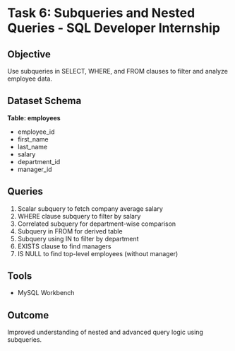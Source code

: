 # Task 6: Subqueries and Nested Queries - SQL Developer Internship

## Objective
Use subqueries in SELECT, WHERE, and FROM clauses to filter and analyze employee data.

## Dataset Schema
**Table: employees**
- employee_id
- first_name
- last_name
- salary
- department_id
- manager_id

## Queries
1. Scalar subquery to fetch company average salary
2. WHERE clause subquery to filter by salary
3. Correlated subquery for department-wise comparison
4. Subquery in FROM for derived table
5. Subquery using IN to filter by department
6. EXISTS clause to find managers
7. IS NULL to find top-level employees (without manager)

## Tools
- MySQL Workbench

## Outcome
Improved understanding of nested and advanced query logic using subqueries.


